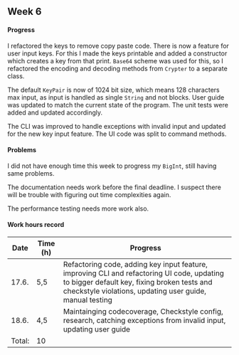 ## Week 6

#### Progress

I refactored the keys to remove copy paste code. There is now a feature for user input keys. For this I made the keys printable and added a constructor which creates a key from that print. <code>Base64</code> scheme was used for this, so I refactored the encoding and decoding methods from <code>Crypter</code> to a separate class. 

The default <code>KeyPair</code> is now of 1024 bit size, which means 128 characters max input, as input is handled as single <code>String</code> and not blocks. User guide was updated to match the current state of the program. The unit tests were added and updated accordingly. 

The CLI was improved to handle exceptions with invalid input and updated for the new key input feature. The UI code was split to command methods.


#### Problems

I did not have enough time this week to progress my <code>BigInt</code>, still having same problems.

The documentation needs work before the final deadline. I suspect there will be trouble with figuring out time complexities again.

The performance testing needs more work also.

#### Work hours record

Date | Time (h) | Progress
-----|----------|----------
17.6.| 5,5 | Refactoring code, adding key input feature, improving CLI and refactoring UI code, updating to bigger default key, fixing broken tests and checkstyle violations, updating user guide, manual testing
18.6.| 4,5 | Maintainging codecoverage, Checkstyle config, research, catching exceptions from invalid input, updating user guide
Total: | 10
